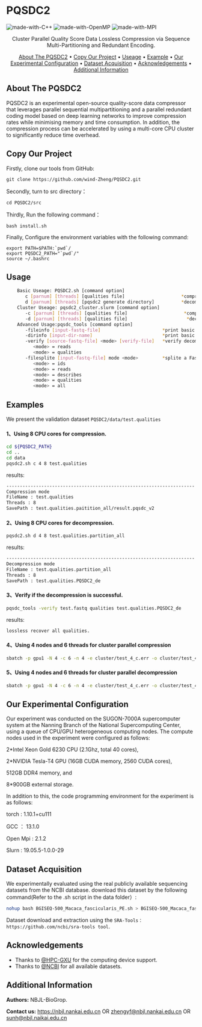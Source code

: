 # PQSDC2
![made-with-C++](https://img.shields.io/badge/Made%20with-C++11-brightgreen)
![made-with-OpenMP](https://img.shields.io/badge/Made%20with-OpenMP-blue)
![made-with-MPI](https://img.shields.io/badge/Made%20with-MPI-red)
<p align="center">
    Cluster Parallel Quality Score Data Lossless Compression via Sequence Multi-Partitioning and Redundant Encoding.
</p>
<p align="center">
  <a href="#About-The-PQSDC2 ">About The PQSDC2</a> •
  <a href="#copy-our-project">Copy Our Project</a> •
  <a href="#useage">Useage</a> •
  <a href="#example">Example</a> •
  <a href="#our-experimental-configuration">Our Experimental Configuration</a> •
  <a href="#dataset-acquisition">Dataset Acquisition</a> •
  <a href="#aknowledgements">Acknowledgements</a> •
  <a href="#Additional-Information">Additional Information</a> 
</p>  

## About The PQSDC2 
PQSDC2 is an experimental open-source quality-score data compressor that leverages parallel sequential multipartitioning and a parallel redundant coding model based on deep learning networks to improve compression rates while minimising memory and time consumption. In addition, the compression process can be accelerated by using a multi-core CPU cluster to significantly reduce time overhead.

## Copy Our Project

Firstly, clone our tools from GitHub:
```shell script
git clone https://github.com/wind-Zheng/PQSDC2.git
```
Secondly, turn to src directory：
```shell script
cd PQSDC2/src
```
Thirdly, Run the following command：
```shell script
bash install.sh
```
Finally, Configure the environment variables with the following command:
```shell script
export PATH=$PATH:`pwd`/
export PQSDC2_PATH="`pwd`/"
source ~/.bashrc
```

## Usage
```sh
    Basic Useage: PQSDC2.sh [command option]
       c [parnum] [threads] [qualities file]                     *compression mode.
       d [parnum] [threads] [pqsdc2 generate directory]          *decompression mode.
    Cluster Useage: pqsdc2_cluster.slurm [command option]
       -c [parnum] [threads] [qualities file]                     *compression mode.
       -d [parnum] [threads] [qualities file]                      *decompression mode.
    Advanced Usage:pqsdc_tools [command option]
       -fileinfo [input-fastq-file]                       *print basic statistic information.
       -dirinfo [input-dir-name]                          *print basic statistic information.
       -verify [source-fastq-file] <mode> [verify-file]   *verify decompression.
          <mode> = reads
          <mode> = qualities
       -filesplite [input-fastq-file] mode <mode>         *splite a FastQ file according <mode>.
          <mode> = ids
          <mode> = reads
          <mode> = describes
          <mode> = qualities
          <mode> = all
```

## Examples
We present the validation dataset `PQSDC2/data/test.qualities` 
#### 1、Using 8 CPU cores for compression.
```sh
cd ${PQSDC2_PATH}
cd ..
cd data
pqsdc2.sh c 4 8 test.qualities
```
results:
```sh
----------------------------------------------------------------------
Compression mode
FileName : test.qualities
Threads : 8
SavePath : test.qualities.paitition_all/result.pqsdc_v2
```
#### 2、Using 8 CPU cores for decompression.
```sh
pqsdc2.sh d 4 8 test.qualities.partition_all
```
results:
```sh
----------------------------------------------------------------------
Decompression mode
FileName : test.qualities.partition_all
Threads : 8
SavePath : test.qualities.PQSDC2_de
```
#### 3、Verify if the decompression is successful.
```sh
pqsdc_tools -verify test.fastq qualities test.qualities.PQSDC2_de
```
results:
```sh
lossless recover all qualities.
```
#### 4、Using 4 nodes and 6 threads for cluster parallel compression
```sh
sbatch -p gpu1 -N 4 -c 6 -n 4 -e cluster/test_4_c.err -o cluster/test_4_c.out ../src/pqsdc2_cluster.slurm -c 4 4 test.qualities
```
#### 5、Using 4 nodes and 6 threads for cluster parallel decompression
```sh
sbatch -p gpu1 -N 4 -c 6 -n 4 -e cluster/test_4_c.err -o cluster/test_4_c.out ../src/pqsdc2_cluster.slurm -d 4 4 test.qualities
```
## Our Experimental Configuration
Our experiment was conducted on the SUGON-7000A supercomputer system at the Nanning Branch of the National Supercomputing Center, using a queue of CPU/GPU heterogeneous computing nodes. The compute nodes used in the experiment were configured as follows: 
  
  2\*Intel Xeon Gold 6230 CPU (2.1Ghz, total 40 cores), 
  
  2\*NVIDIA Tesla-T4 GPU (16GB CUDA memory, 2560 CUDA cores), 
  
  512GB DDR4 memory, and 
  
  8\*900GB external storage.

In addition to this, the code programming environment for the experiment is as follows:

  torch : 1.10.1+cu111
  
  GCC ： 13.1.0

  Open Mpi : 2.1.2
  
  Slurn : 19.05.5-1.0.0-29
  
## Dataset Acquisition
We experimentally evaluated using the real publicly available sequencing datasets from the NCBI database.
download this dataset by the following command(Refer to the .sh script in the data folder）:
```sh
nohup bash BGISEQ-500_Macaca_fascicularis_PE.sh > BGISEQ-500_Macaca_fascicularis_PE_download.log &
```
Dataset download and extraction using the `SRA-Tools：https://github.com/ncbi/sra-tools tool`.

## Acknowledgements
- Thanks to [@HPC-GXU](https://hpc.gxu.edu.cn) for the computing device support.   
- Thanks to [@NCBI](https://www.freelancer.com/u/Ostokhoon) for all available datasets.

## Additional Information

**Authors:**     NBJL-BioGrop.

**Contact us:**  https://nbjl.nankai.edu.cn OR zhengyf@nbjl.nankai.edu.cn OR sunh@nbjl.naikai.edu.cn
